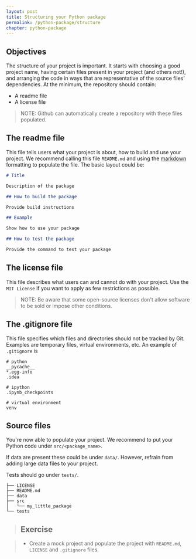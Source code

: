 ```yaml
---
layout: post
title: Structuring your Python package
permalink: /python-package/structure
chapter: python-package
---
```


## Objectives

The structure of your project is important. It starts with choosing a good project name, having certain files present in your project (and others not!), and arranging the code in ways that are representative of the source files' dependencies. At the minimum, the repository should contain:

 * A readme file
 * A license file

> NOTE:
> Github can automatically create a repository with these files populated.
  
## The readme file

This file tells users what your project is about, how to build and use your project. We recommend calling this file `README.md` and using the [markdown](https://www.markdownguide.org/basic-syntax/) formatting to populate the file. The basic layout could be:

```markdown
# Title

Description of the package

## How to build the package

Provide build instructions

## Example

Show how to use your package

## How to test the package

Provide the command to test your package
```


## The license file

This file describes what users can and cannot do with your project. Use the `MIT License` if you want to apply as few restrictions as possible. 
> NOTE: Be aware that some open-source licenses don't allow software to be sold or impose other conditions.

## The .gitignore file

This file specifies which files and directories should not be tracked by Git. Examples are temporary files, virtual environments, etc. An example of `.gitignore` is

```
# python
__pycache__
*.egg-info
.idea

# ipython
.ipynb_checkpoints

# virtual environment
venv
```

## Source files

You're now able to populate your project. We recommend to put your Python code under `src/<package_name>`. 

If data are present these could be under `data/`. However, refrain from adding large data files to your project. 

Tests should go under `tests/`.

```
├── LICENSE
├── README.md
├── data
├── src
│   └── my_little_package
└── tests
```


> ## Exercise

> * Create a mock project and populate the project with `README.md`, `LICENSE` and `.gitignore` files.

